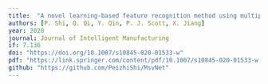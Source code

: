 ```yaml
---
title:  "A novel learning-based feature recognition method using multiple sectional view representation"
authors: [P. Shi, Q. Qi, Y. Qin, P. J. Scott, X. Jiang]
year: 2020
journal: Journal of Intelligent Manufacturing
if: 7.136
doi: "https://doi.org/10.1007/s10845-020-01533-w"
pdf: "https://link.springer.com/content/pdf/10.1007/s10845-020-01533-w.pdf"
github: "https://github.com/PeizhiShi/MsvNet"
---
```




